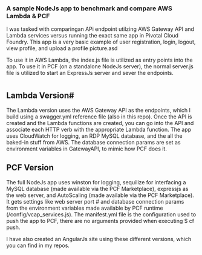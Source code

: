 ### A sample NodeJs app to benchmark and compare AWS Lambda & PCF
I was tasked with comparingan APi endpoint utilzing AWS Gateway API and Lambda services versus running the exact same app in Pivotal Cloud Foundry. This app is a very basic example of user registration, login, logout, view profile, and upload a profile picture.asd

To use it in AWS Lambda, the index.js file is utilized as entry points into the app. To use it in PCF (on a standalone NodeJs server), the normal server.js file is utilized to start an ExpressJs server and sever the endpoints.
#
## Lambda Version#
The Lambda version uses the AWS Gateway API as the endpoints, which I build using a swagger.yml reference file (also in this repo). Once the API is created and the Lambda functions are created, you can go into the API and associate each HTTP verb with the appropriate Lambda function. The app uses CloudWatch for logging, an RDP MySQL database, and the all the baked-in stuff from AWS. The database connection params are set as environment variables in GatewayAPI, to mimic how PCF does it.

## PCF Version
The full NodeJs app uses winston for logging, sequilize for interfacing a MySQL database (made available via the PCF Marketplace), expressjs as the web server, and AutoScaling (made available via the PCF Marketplace). It gets settings like web server port # and database connection params from the environment variables made available by PCF runtime (/config/vcap_services.js). The manifest.yml file is the configuration used to push the app to PCF, there are no arguments provided when executing $ cf push.

I have also created an AngularJs site using these different versions, which you can find in my repos.
